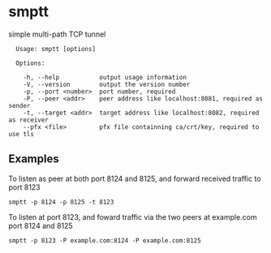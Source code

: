 # smptt
simple multi-path TCP tunnel

```
  Usage: smptt [options]

  Options:

    -h, --help           output usage information
    -V, --version        output the version number
    -p, --port <number>  port number, required
    -P, --peer <addr>    peer address like localhost:8081, required as sender
    -t, --target <addr>  target address like localhost:8082, required as receiver
    --pfx <file>         pfx file containning ca/crt/key, required to use tls
```

## Examples

To listen as peer at both port 8124 and 8125, and forward received traffic to port 8123
```
smptt -p 8124 -p 8125 -t 8123
```

To listen at port 8123, and foward traffic via the two peers at example.com port 8124 and 8125
```
smptt -p 8123 -P example.com:8124 -P example.com:8125
```
